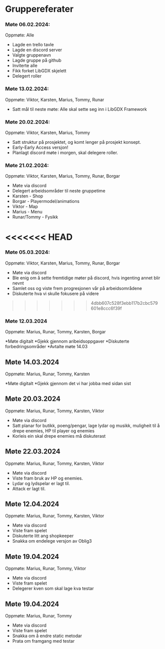 # Gruppereferater

### Møte 06.02.2024:

Oppmøte: Alle

* Lagde en trello tavle
* Lagde en discord server
* Valgte gruppenavn
* Lagde gruppe på github
* Inviterte alle
* Fikk forket LibGDX skjelett
* Delegert roller


### Møte 13.02.2024:

Oppmøte: Viktor, Karsten, Marius, Tommy, Runar

* Satt mål til neste møte: Alle skal sette seg inn i LibGDX Framework

### Møte 20.02.2024:

Oppmøte: Viktor, Karsten, Marius, Tommy

* Satt struktur på prosjektet, og komt lenger på prosjekt konsept.
* Early-Early Access versjon!
* Planlagt discord møte i morgen, skal delegere roller.

### Møte 21.02.2024:

Oppmøte: Viktor, Karsten, Marius, Tommy, Runar, Borgar

* Møte via discord
* Delegert arbeidsområder til neste gruppetime
* Karsten - Shop
* Borgar - Playermodel/animations
* Viktor - Map
* Marius - Menu
* Runar/Tommy - Fysikk

<<<<<<< HEAD
=======
### Møte 05.03.2024:

Oppmøte: Viktor, Karsten, Marius, Tommy, Runar, Borgar

* Møte via discord
* Ble enig om å sette fremtidige møter på discord, hvis ingenting annet blir nevnt
* Samlet oss og viste frem progresjonen vår på arbeidsområdene
* Diskuterte hva vi skulle fokusere på videre
>>>>>>> 4dbb607c528f3ebb117b2cbc579601e8ccc6f39f


### Møte 12.03.2024

Oppmøte: Marius, Runar, Tommy, Karsten, Borgar

*Møte digitalt
*Gjekk gjennom aribeidsoppgaver
*Diskuterte forbedringsområder
*Avtalte møte 14.03

## Møte 14.03.2024

Oppmøte: Marius, Runar, Tommy, Karsten

*Møte digitalt
*Gjekk gjennom det vi har jobba med sidan sist

## Møte 20.03.2024

Oppmøte: Marius, Runar, Tommy, Karsten, Viktor

* Møte via discord
* Satt planar for butikk, poeng/pengar, lage lydar og musikk, muligheit til å drepe enemies, HP til player og enemies
* Korleis ein skal drepe enemies må diskuterast

## Møte 22.03.2024

Oppmøte: Marius, Runar, Tommy, Karsten, Viktor

* Møte via discord
* Viste fram bruk av HP og enemies.
* Lydar og lydspelar er lagt til.
* Attack er lagt til.

## Møte 12.04.2024 

Oppmøte: Marius, Runar, Tommy, Karsten, Viktor

* Møte via discord
* Viste fram spelet
* Diskuterte litt ang shopkeeper
* Snakka om endelege versjon av Oblig3

## Møte 19.04.2024

Oppmøte: Marius, Runar, Tommy, Viktor

* Møte via discord
* Viste fram spelet
* Delegerer kven som skal lage kva testar

## Møte 19.04.2024

Oppmøte: Marius, Runar, Tommy

* Møte via discord
* Viste fram spelet
* Snakka om å endre static metodar
* Prata om framgang med testar